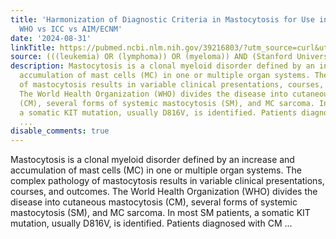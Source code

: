 ```yaml
---
title: 'Harmonization of Diagnostic Criteria in Mastocytosis for Use in Clinical Practice:
  WHO vs ICC vs AIM/ECNM'
date: '2024-08-31'
linkTitle: https://pubmed.ncbi.nlm.nih.gov/39216803/?utm_source=curl&utm_medium=rss&utm_campaign=pubmed-2&utm_content=1Rkszs2HVZ2RHP33OibaNFew6VK-LzjJWTD4GwmLlk8B-wCceh&fc=20220923065203&ff=20240901181354&v=2.18.0.post9+e462414
source: (((leukemia) OR (lymphoma)) OR (myeloma)) AND (Stanford University[Affiliation])
description: Mastocytosis is a clonal myeloid disorder defined by an increase and
  accumulation of mast cells (MC) in one or multiple organ systems. The complex pathology
  of mastocytosis results in variable clinical presentations, courses, and outcomes.
  The World Health Organization (WHO) divides the disease into cutaneous mastocytosis
  (CM), several forms of systemic mastocytosis (SM), and MC sarcoma. In most SM patients,
  a somatic KIT mutation, usually D816V, is identified. Patients diagnosed with CM
  ...
disable_comments: true
---
```

Mastocytosis is a clonal myeloid disorder defined by an increase and accumulation of mast cells (MC) in one or multiple organ systems. The complex pathology of mastocytosis results in variable clinical presentations, courses, and outcomes. The World Health Organization (WHO) divides the disease into cutaneous mastocytosis (CM), several forms of systemic mastocytosis (SM), and MC sarcoma. In most SM patients, a somatic KIT mutation, usually D816V, is identified. Patients diagnosed with CM ...